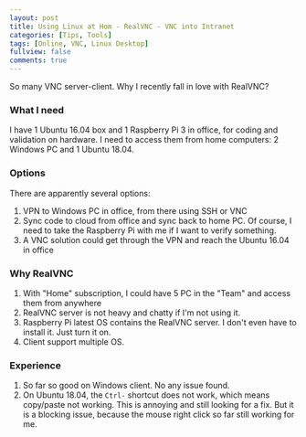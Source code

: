 ```yaml
---
layout: post
title: Using Linux at Hom - RealVNC - VNC into Intranet
categories: [Tips, Tools]
tags: [Online, VNC, Linux Desktop]
fullview: false
comments: true
---
```


So many VNC server-client. Why I recently fall in love with RealVNC?

### What I need

I have 1 Ubuntu 16.04 box and 1 Raspberry Pi 3 in office, for coding and validation on hardware. I need to access them from home computers: 2 Windows PC and 1 Ubuntu 18.04. 

### Options

There are apparently several options:

1. VPN to Windows PC in office, from there using SSH or VNC
2. Sync code to cloud from office and sync back to home PC. Of course, I need to take the Raspberry Pi with me if I want to verify something.
3. A VNC solution could get through the VPN and reach the Ubuntu 16.04 in office

### Why RealVNC

1. With "Home" subscription, I could have 5 PC in the "Team" and access them from anywhere
2. RealVNC server is not heavy and chatty if I'm not using it.
3. Raspberry Pi latest OS contains the RealVNC server. I don't even have to install it. Just turn it on.
4. Client support multiple OS.

### Experience

1. So far so good on Windows client. No any issue found.
2. On Ubuntu 18.04, the `Ctrl-` shortcut does not work, which means copy/paste not working. This is annoying and still looking for a fix. But it is a blocking issue, because the mouse right click so far still working for me.